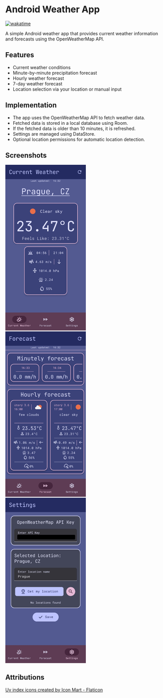 # Android Weather App
[![wakatime](https://wakatime.com/badge/user/d150384a-c51c-4144-8898-22213a8a0f55/project/d8e36fb0-b1a6-42e0-aa2c-cacd56e35f3c.svg)](https://wakatime.com/badge/user/d150384a-c51c-4144-8898-22213a8a0f55/project/d8e36fb0-b1a6-42e0-aa2c-cacd56e35f3c)

A simple Android weather app that provides current weather information and forecasts using the OpenWeatherMap API.

## Features
- Current weather conditions
- Minute-by-minute precipitation forecast
- Hourly weather forecast
- 7-day weather forecast
- Location selection via your location or manual input

## Implementation
- The app uses the OpenWeatherMap API to fetch weather data.
- Fetched data is stored in a local database using Room.
- If the fetched data is older than 10 minutes, it is refreshed.
- Settings are managed using DataStore.
- Optional location permissions for automatic location detection.


## Screenshots
<img src="screenshots/current-weather.jpg" alt="Current weather" style="width: 50%; max-width: 600px; height: auto;">
<img src="screenshots/forecast.jpg" alt="Current weather" style="width: 50%; max-width: 600px; height: auto;">
<img src="screenshots/settings.jpg" alt="Current weather" style="width: 50%; max-width: 600px; height: auto;">


## Attributions
[Uv index icons created by Icon Mart - Flaticon](https://www.flaticon.com/free-icons/uv-index)